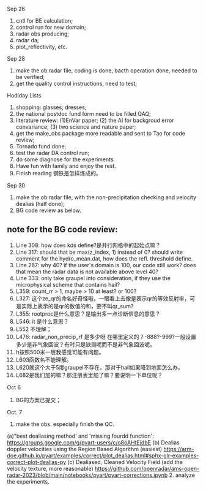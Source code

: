 Sep 26
1. cntl for BE calculation;
2. control run for new domain;
3. radar obs producing;
4. radar da;
5. plot_reflectivity, etc.

Sep 28
1. make the ob.radar file, coding is done, bacth operation done, needed to be verified;
2. get the quality control instructions, need to test;

Hodiday Lists
1. shopping: glasses; dresses; 
2. the national postdoc fund form need to be filled QAQ;
3. literature review: (1)EnVar paper; (2) the AI for backgroud error convariance; (3) two science and nature paper;
4. get the make_obs package more readable and sent to Tao for code review;
5. Tornado fund done;
6. test the radar DA control run;
7. do some diagnose for the experiments.
8. Have fun with family and enjoy the rest.
9. Finish reading 钢铁是怎样炼成的。

Sep 30
1. make the ob.radar file, with the non-precipitation checking and velocity dealias (half done);
2. BG code review as below.

## note for the BG code review:
1. Line 308: how does kds define?是并行网格中的起始点嘛？
2. Line 317: should that be max(z_index, 1) instead of 0? should write comment for the hydro_mean.dat, how does the refl. threshold define.
3. Line 267: why 40? if the user's domain is 100, our code still work? does that mean the radar data is not available above level 40? 
4. Line 333: only take graupel into consideration, if they use the microphysical scheme that contains hail?
5. L359: count_rr > 1, maybe > 10 at least? or 100?
6. L327: 这个ze_qr的命名好奇怪哦，一眼看上去像是表示qr的等效反射率，可是实际上表示的是qr的数值的和，要不叫qr_sum?
7. L355: rootproc是什么意思？是输出多一点诊断信息的意思？
8. L546: it 是什么意思？
9. L552 不理解；
10. L476: radar_non_precip_rf 是多少呀 在哪里定义的？-888?-999?一般设置多少是非气象回波？有时只是缺测呢而不是非气象回波呢。
11. h按照500米一层我感觉可能有问题。
12. L603函数名不能理解。
13. L620就这个大于5度graupel不存在，那对于hail如果降到地面怎么办。
14. L682是我们加的嘛？那注册表里加了嘛？要说明一下单位呢？

Oct 6
1. BG的方案已提交；

Oct. 7
1. make the obs. especially finish the QC.

(a)"best dealiasing method' and 'missing fourdd function':
    https://groups.google.com/g/pyart-users/c/o8oAHtEjdbE
(b) Dealias doppler velocities using the Region Based Algorithm (easiest)
    https://arm-doe.github.io/pyart/examples/correct/plot_dealias.html#sphx-glr-examples-correct-plot-dealias-py
(c) Dealiased, Cleaned Velocity Field (add the velocity texture, more reasonable)
    https://github.com/openradar/ams-open-radar-2023/blob/main/notebooks/pyart/pyart-corrections.ipynb
2. analyze the experiments.

